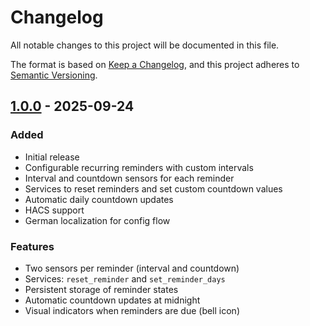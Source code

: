 # Changelog

All notable changes to this project will be documented in this file.

The format is based on [Keep a Changelog](https://keepachangelog.com/en/1.0.0/),
and this project adheres to [Semantic Versioning](https://semver.org/spec/v2.0.0.html).

## [1.0.0] - 2025-09-24

### Added
- Initial release
- Configurable recurring reminders with custom intervals
- Interval and countdown sensors for each reminder
- Services to reset reminders and set custom countdown values
- Automatic daily countdown updates
- HACS support
- German localization for config flow

### Features
- Two sensors per reminder (interval and countdown)
- Services: `reset_reminder` and `set_reminder_days`
- Persistent storage of reminder states
- Automatic countdown updates at midnight
- Visual indicators when reminders are due (bell icon)

[1.0.0]: https://github.com/yourusername/recurring_reminders/releases/tag/v1.0.0